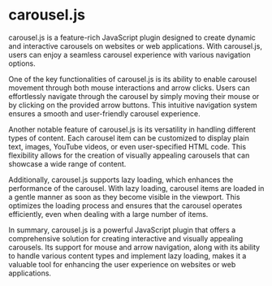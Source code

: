 # carousel.js
carousel.js is a feature-rich JavaScript plugin designed to create dynamic and interactive carousels on websites or web applications. With carousel.js, users can enjoy a seamless carousel experience with various navigation options.

One of the key functionalities of carousel.js is its ability to enable carousel movement through both mouse interactions and arrow clicks. Users can effortlessly navigate through the carousel by simply moving their mouse or by clicking on the provided arrow buttons. This intuitive navigation system ensures a smooth and user-friendly carousel experience.

Another notable feature of carousel.js is its versatility in handling different types of content. Each carousel item can be customized to display plain text, images, YouTube videos, or even user-specified HTML code. This flexibility allows for the creation of visually appealing carousels that can showcase a wide range of content.

Additionally, carousel.js supports lazy loading, which enhances the performance of the carousel. With lazy loading, carousel items are loaded in a gentle manner as soon as they become visible in the viewport. This optimizes the loading process and ensures that the carousel operates efficiently, even when dealing with a large number of items.

In summary, carousel.js is a powerful JavaScript plugin that offers a comprehensive solution for creating interactive and visually appealing carousels. Its support for mouse and arrow navigation, along with its ability to handle various content types and implement lazy loading, makes it a valuable tool for enhancing the user experience on websites or web applications.